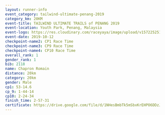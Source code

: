 ```yaml
---
layout: runner-info 
event_category: tailwind-ultimate-penang-2019 
category_km: 20KM 
event-title: TAILWIND ULTIMATE TRAILS of PENANG 2019 
event-location: Youth Park, Penang, Malaysia 
event-logo: https://res.cloudinary.com/raceyaya/image/upload/v1572252513/logo/utop-2019_h9tzys.jpg 
event-date: 2019-10-12 
checkpoint-name2: CP1 Race Time 
checkpoint-name3: CP9 Race Time 
checkpoint-name4: CP10 Race Time 
overall_rank: 1
gender_rank: 1
bib: 2118
name: Chapron Romain
distance: 20km
category: 20km
gender: Male
cp1: 53-14.6
cp_9: 1-44-14
cp10: 2-24-34
finish_time: 2-57-31
certificate: https://drive.google.com/file/d/1NHesBmbTk5mSbxKrEHPO6DDzJkD-Ta3a/view?usp=sharing
---
```

